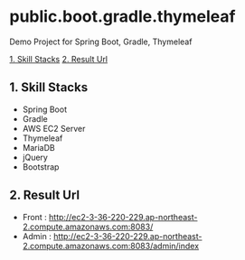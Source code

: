 # public.boot.gradle.thymeleaf

Demo Project for Spring Boot, Gradle, Thymeleaf

[1. Skill Stacks](#1.-skill-stacks)
[2. Result Url](#2.-result-url)

## 1. Skill Stacks

- Spring Boot
- Gradle
- AWS EC2 Server
- Thymeleaf
- MariaDB
- jQuery
- Bootstrap

## 2. Result Url
- Front : http://ec2-3-36-220-229.ap-northeast-2.compute.amazonaws.com:8083/
- Admin : http://ec2-3-36-220-229.ap-northeast-2.compute.amazonaws.com:8083/admin/index
